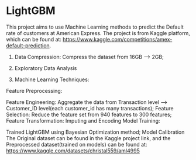 # LightGBM

This project aims to use Machine Learning methods to predict the Default rate of customers at American Express. The project is from Kaggle platform, which can be found at: https://www.kaggle.com/competitions/amex-default-prediction.

1. Data Compression: Compress the dataset from 16GB --> 2GB;

2. Exploratory Data Analysis

3. Machine Learning Techniques:

Feature Preprocessing:

Feature Engineering: Aggregate the data from Transaction level --> Customer_ID level(each customer_id has many transactions);
Feature Selection: Reduce the feature set from 940 features to 300 features;
Feature Transformation: Imputing and Encoding
Model Training:

Trained LightGBM using Bayesian Optimization method;
Model Calibration
The Original dataset can be found in the Kaggle project link, and the Preprocessed dataset(trained on models) can be found at: https://www.kaggle.com/datasets/christal559/aml4995

